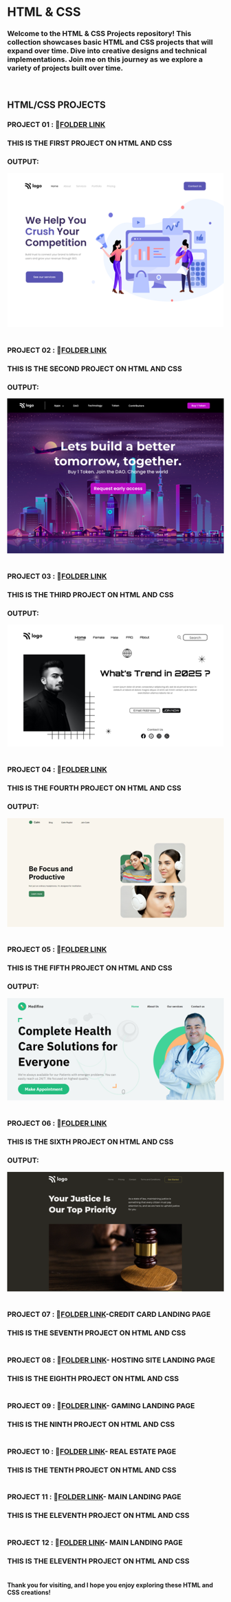 # HTML & CSS 

### Welcome to the HTML & CSS Projects repository! This collection showcases basic HTML and CSS projects that will expand over time. Dive into creative designs and technical implementations. Join me on this journey as we explore a variety of projects built over time. 

<br>


## HTML/CSS PROJECTS <br>
### PROJECT 01 : 📁[FOLDER LINK](https://github.com/imankitadas/Fullstack-Javascript-Projects-2023/tree/main/HTML%20and%20CSS%20Projects/Project%2001)<br>

### THIS IS THE FIRST PROJECT ON HTML AND CSS 
### OUTPUT:
![iMG1](./Project%2001/output.png)<br><br>

### PROJECT 02 : 📁[FOLDER LINK](https://github.com/imankitadas/Fullstack-Javascript-Projects-2023/tree/main/HTML%20and%20CSS%20Projects/Project%2002) <br>

### THIS IS THE SECOND PROJECT ON HTML AND CSS 
### OUTPUT:
![iMG2](./Project%2002/output.png)<br><br>


### PROJECT 03 : 📁[FOLDER LINK](https://github.com/imankitadas/Fullstack-Javascript-Projects-2023/tree/main/HTML%20and%20CSS%20Projects/Project%2003) <br>

### THIS IS THE THIRD PROJECT ON HTML AND CSS 
### OUTPUT:
![iMG3](./Project%2003/output.png)<br><br>



### PROJECT 04 : 📁[FOLDER LINK](https://github.com/imankitadas/Fullstack-Javascript-Projects-2023/tree/main/HTML%20and%20CSS%20Projects/Project%2004) <br>

### THIS IS THE FOURTH PROJECT ON HTML AND CSS 
### OUTPUT:
![iMG4](./Project%2004/output.png)<br><br>

### PROJECT 05 : 📁[FOLDER LINK](https://github.com/imankitadas/Fullstack-Javascript-Projects-2023/tree/main/HTML%20and%20CSS%20Projects/Project%2005) <br>

### THIS IS THE FIFTH PROJECT ON HTML AND CSS 
### OUTPUT:
![iMG5](./project%2005/output.png)<br><br>


### PROJECT 06 : 📁[FOLDER LINK](https://github.com/imankitadas/Fullstack-Javascript-Projects-2023/tree/main/HTML%20and%20CSS%20Projects/Project%2006) <br>

### THIS IS THE SIXTH PROJECT ON HTML AND CSS 
### OUTPUT:
![iMG6](./Project%2006/Output.png)<br><br>

### PROJECT 07 : 📁[FOLDER LINK](https://github.com/imankitadas/Fullstack-Javascript-Projects-2023/tree/main/02_HTML%20and%20CSS%20Projects/Project%2007%20-%20Credit%20card%20Landing%20page)-CREDIT CARD LANDING PAGE <br>

### THIS IS THE SEVENTH PROJECT ON HTML AND CSS <BR><BR>

### PROJECT 08 : 📁[FOLDER LINK](https://github.com/imankitadas/Fullstack-Javascript-Projects-2023/tree/main/HTML%20and%20CSS%20Projects/Project%2008%20-Hosting%20Landing%20Page)- HOSTING SITE LANDING PAGE

### THIS IS THE EIGHTH PROJECT ON HTML AND CSS <BR><BR>

### PROJECT 09 : 📁[FOLDER LINK](https://github.com/imankitadas/Fullstack-Javascript-Projects-2023/tree/main/HTML%20and%20CSS%20Projects/Project%2009%20-%20Gaming%20Landing%20Page)- GAMING LANDING PAGE

### THIS IS THE NINTH PROJECT ON HTML AND CSS <BR><BR>

### PROJECT 10 : 📁[FOLDER LINK](https://github.com/imankitadas/Fullstack-Javascript-Projects-2023/tree/main/HTML%20and%20CSS%20Projects/Project%2010%20-%20Real%20Estate%20Page)- REAL ESTATE PAGE

### THIS IS THE TENTH PROJECT ON HTML AND CSS <BR><BR>


### PROJECT 11 : 📁[FOLDER LINK](https://github.com/imankitadas/Fullstack-Javascript-Projects-2023/tree/main/HTML%20and%20CSS%20Projects/Project%2011%20-%20Main%20Landing%20Page)- MAIN LANDING PAGE

### THIS IS THE ELEVENTH PROJECT ON HTML AND CSS <BR><BR>


### PROJECT 12 : 📁[FOLDER LINK](https://github.com/imankitadas/Fullstack-Javascript-Projects-2023/tree/main/HTML%20and%20CSS%20Projects/Project%2012%20-%20Data%20Analytics%20Landing%20Page)- MAIN LANDING PAGE

### THIS IS THE ELEVENTH PROJECT ON HTML AND CSS <BR><BR>







**Thank you for visiting, and I hope you enjoy exploring these HTML and CSS creations!**
